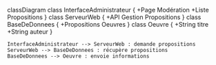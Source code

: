 classDiagram
    class InterfaceAdministrateur {
      +Page Modération
      +Liste Propositions
    }
    class ServeurWeb {
      +API Gestion Propositions
    }
    class BaseDeDonnees {
      +Propositions Oeuvres
    }
    class Oeuvre {
      +String titre
      +String auteur
    }

    InterfaceAdministrateur --> ServeurWeb : demande propositions
    ServeurWeb --> BaseDeDonnees : récupère propositions
    BaseDeDonnees --> Oeuvre : envoie informations
